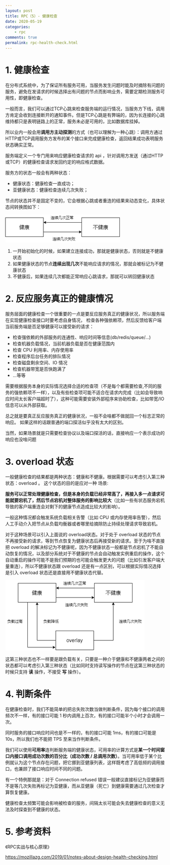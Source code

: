 ```yaml
---
layout: post
title: RPC（5）- 健康检查
date: 2020-05-19
categories:
    - rpc
comments: true
permalink: rpc-health-check.html
---
```


# 1. 健康检查
在分布式系统中，为了保证所有服务可用，当服务发生问题时能及时摘除有问题的服务，避免在发请求的时候选择出有问题的节点而影响业务，需要定期检测服务可用性，即健康检查。

一般而言，我们可以通过TCP心跳来检查服务端的运行情况，当服务方下线，调用方肯定会收到连接断开的通知事件。但是TCP心跳是有弊端的，因为长连接的心跳维持都只是表明链路上的正常，服务未必是可用的，比如数据库挂掉。

所以业内一般会用**调用方主动探测**的方式（也可以理解为一种心跳）：调用方通过HTTP或TCP调用服务方发布的某个接口来完成健康检查，返回结果成功表明服务状态确实正常。

服务端定义一个专门用来响应健康检查请求的 api ，针对调用方发送（通过HTTP或TCP）的健康检查请求发回约定的响应格式数据。

服务方的状态一般会有两种状态：

- 健康状态：健康检查一直成功；
- 亚健康状态：健康检查连续几次失败；

节点的状态并不是固定不变的，它会根据心跳或者重连的结果来动态变化，具体状态间转换图如下：

![](/assets/images/posts/rpc-health-check/rpc-health-check-2.png)

1. 一开始初始化的时候，如果建立连接成功，那就是健康状态，否则就是不健康状态
2. 如果健康状态的节点**连续出现几次**不能响应请求的情况，那就会被标记为不健康状态
3. 不健康后，如果连续几次都能正常响应心跳请求，那就可以转回健康状态

# 2. 反应服务真正的健康情况

服务层面的健康检查一个很重要的一点是要反应服务真正的健康状况，所以服务端在实现健康检查接口时要考虑自身情况， 检查各种强依赖项，然后反馈给客户端当前服务端是否足够健康可以接受新的请求：

- 检查强依赖的外部服务的连通性、响应时间等信息(db/redis/queue/...)
- 检查机器负载情况，当前机器负载是否在健康范围内
- 检查 CPU 利用率、内存使用率
- 检查程序后台任务的排队情况
- 检查磁盘剩余空间、IO 情况
- 检查机器带宽是否快跑满了
- ...等等

需要根据服务本身的实际情况选择合适的检查项（不是每个都需要检查,不同的服务的强依赖项不一样），以及有些检查项可能不适合在请求内完成（比如会导致响应时间太长客户端超时了），这种可能需要安装外部程序来协助检查，比如带宽/IO 信息可以从外部获取。

总之就是要真正反应服务真正的健康状况，一般不会啥都不做就回一个标志正常的响应。 如果这样的话跟普通的端口探活似乎没有太大的区别。

当然，如果场景就是只需要检查协议以及端口探活的话，直接响应一个表示成功的响应也没啥问题

# 3. overload 状态

一般健康检查的结果都是两种状态：健康和不健康。根据需要可以考虑引入第三种状态：overload 。 这个状态的目的是应对一种 场景: 

 **服务可以正常处理健康检查，但是本身的负载已经非常高了，再接入多一点请求可能就要宕机了，然后节点宕机对整体服务的影响比较大**（比如一些有状态服务宕机导致的客户端重连会对剩下的健康节点造成比较大的影响）。

一般这种情况都会触发系统负载相关告警（比如 CPU 或内存使用率告警），然后人工手动介入把节点从负载均衡器或者哪里给摘除防止持续处理请求导致宕机。

对于这种场景可以引入上面说的 overload状态。对于处于 overload  状态的节点不再接受新的请求，等到节点恢复为健康状态后再接受新的请求。至于为啥不直接把 overload  的解决标记为不健康呢，因为不健康状态一般都是节点宕机了不能自动恢复的情况，以及部分系统对于不健康的节点会自动触发实例重启的操作，这个自动重启的操作可能不是我们预期的也可能会触发更大的问题（比如引发客户端大量重连），所以不健康状态跟 overload 还是有一点区别，可以根据实际情况选择是引入 overload 状态还是直接用不健康状态代替。

![](/assets/images/posts/rpc-health-check/rpc-health-check-3.png)

这第三种状态也不一样要是跟负载有关，只要是一种介于健康和不健康两者之间的状态都可以考虑引入第三种状态（比如同时支持读写操作的节点在这第三种状态的时候只支持 **读** 操作，不接受 **写** 操作）。

# 4. 判断条件

在健康检查时，我们不能简单的把总失败次数当做判断条件，因为每个接口的调用频次不一样，有的接口可能 1 秒内调用上百次，有的接口可能半个小时才会调用一次。

同时服务的接口响应时间也是不一样的，有的接口可能 1ms，有的接口可能是 10s，所以我们也不能把 TPS 至来当作判断条件。

我们可以使用**可用率**连判断服务端的健康状态，可用率的计算方式是**某一个时间窗口内接口调用成功次数的百分比（成功次数 / 总调用次数）**。当可用率低于某个比例就认为这个节点存在问题，把它挪到亚健康列表，这样既考虑了高低频的调用接口，也兼顾了接口响应时间不同的问题。

有一个特例那就是：对于 Connection refused 错误一般建议直接标记为亚健康而不是等几次失败再标记为亚健康，而从亚健康（死亡）到健康需要通过几次检查才算恢复健康。

健康检查太频繁可能会影响被检查的服务，间隔太长可能会失去健康检查的意义无法及时探查到不健康的状态。


# 5. 参考资料

《RPC实战与核心原理》

https://mozillazg.com/2019/01/notes-about-design-health-checking.html